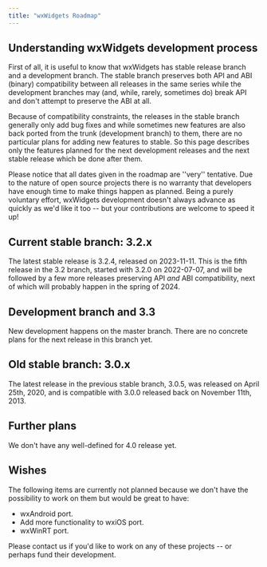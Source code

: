 ```yaml
---
title: "wxWidgets Roadmap"
---
```


## Understanding wxWidgets development process

First of all, it is useful to know that wxWidgets has stable release branch and a development branch. The stable branch preserves both API and ABI (binary) compatibility between all releases in the same series while the development branches may (and, while, rarely, sometimes do) break API and don't attempt to preserve the ABI at all.

Because of compatibility constraints, the releases in the stable branch generally only add bug fixes and while sometimes new features are also back ported from the trunk (development branch) to them, there are no particular plans for adding new features to stable. So this page describes only the features planned for the next development releases and the next stable release which be done after them.

Please notice that all dates given in the roadmap are ''very'' tentative. Due to the nature of open source projects there is no warranty that developers have enough time to make things happen as planned. Being a purely voluntary effort, wxWidgets development doesn't always advance as quickly as we'd like it too -- but your contributions are welcome to speed it up!

## Current stable branch: 3.2.x

The latest stable release is 3.2.4, released on 2023-11-11. This is the fifth release in the 3.2 branch, started with 3.2.0 on 2022-07-07, and will be followed by a few more releases preserving API _and_ ABI compatibility, next of which will probably happen in the spring of 2024.

## Development branch and 3.3

New development happens on the master branch. There are no concrete plans for the next release in this branch yet.

## Old stable branch: 3.0.x

The latest release in the previous stable branch, 3.0.5, was released on April 25th, 2020, and is compatible with 3.0.0 released back on November 11th, 2013.

## Further plans

We don't have any well-defined for 4.0 release yet.

## Wishes

The following items are currently not planned because we don't have the possibility to work on them but would be great to have:

 * wxAndroid port.
 * Add more functionality to wxiOS port.
 * wxWinRT port.

Please contact us if you'd like to work on any of these projects -- or perhaps fund their development.
